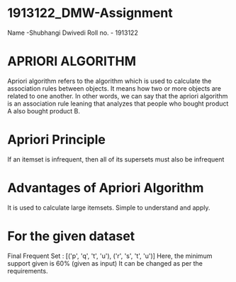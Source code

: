 # 1913122_DMW-Assignment
Name -Shubhangi Dwivedi
Roll no. - 1913122

# APRIORI ALGORITHM
Apriori algorithm refers to the algorithm which is used to calculate the association rules between objects. It means how two or more objects are related to one another. In other words, we can say that the apriori algorithm is an association rule leaning that analyzes that people who bought product A also bought product B.

# Apriori Principle
If an itemset is infrequent, then all of its supersets must also be infrequent

# Advantages of Apriori Algorithm
It is used to calculate large itemsets.
Simple to understand and apply.

# For the given dataset 
Final Frequent Set :
[('p', 'q', 't', 'u'), ('r', 's', 't', 'u')]
Here, the minimum support given is 60% (given as input) 
It can be changed as per the requirements.
